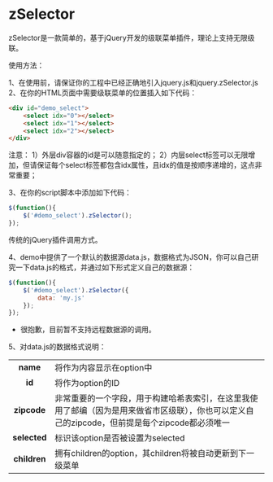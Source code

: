 # zSelector
zSelector是一款简单的，基于jQuery开发的级联菜单插件，理论上支持无限级联。

使用方法：

1、在使用前，请保证你的工程中已经正确地引入jquery.js和jquery.zSelector.js
2、在你的HTML页面中需要级联菜单的位置插入如下代码：
```html
<div id="demo_select">
    <select idx="0"></select>
    <select idx="1"></select>
    <select idx="2"></select>
</div>
```
注意：
1）外层div容器的id是可以随意指定的；
2）内层select标签可以无限增加，但请保证每个select标签都包含idx属性，且idx的值是按顺序递增的，这点非常重要；

3、在你的script脚本中添加如下代码：
```javascript
$(function(){
    $('#demo_select').zSelector();
});
```
传统的jQuery插件调用方式。

4、demo中提供了一个默认的数据源data.js，数据格式为JSON，你可以自己研究一下data.js的格式，并通过如下形式定义自己的数据源：
```javascript
$(function(){
	$('#demo_select').zSelector({
		data: 'my.js'
	});
});
```
* 很抱歉，目前暂不支持远程数据源的调用。

5、对data.js的数据格式说明：
<table>
	<tr>
		<td style="text-align: center;"><b>name</b></td>
		<td>将作为内容显示在option中</td>
	</tr>
	<tr>
		<td style="text-align: center;"><b>id</b></td>
		<td>将作为option的ID</td>
	</tr>
	<tr>
		<td style="text-align: center;"><b>zipcode</b></td>
		<td>非常重要的一个字段，用于构建哈希表索引，在这里我使用了邮编（因为是用来做省市区级联），你也可以定义自己的zipcode，但前提是每个zipcode都必须唯一</td>
	</tr>
	<tr>
		<td style="text-align: center;"><b>selected</b></td>
		<td>标识该option是否被设置为selected</td>
	</tr>
	<tr>
		<td style="text-align: center;"><b>children</b></td>
		<td>拥有children的option，其children将被自动更新到下一级菜单</td>
	</tr>
</table>
